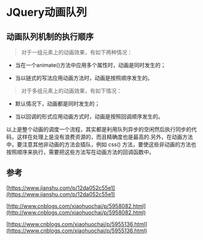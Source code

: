 # JQuery动画队列 #

## 动画队列机制的执行顺序 ##

> 对于一组元素上的动画效果，有如下两种情况：

- 当在一个animate()方法中应用多个属性时，动画是同时发生的；

- 当以链式的写法应用动画方法时，动画是按照顺序发生的。

> 对于多组元素上的动画效果，有如下情况：

- 默认情况下，动画都是同时发生的；

- 当以回调的形式应用动画方式时，动画是按照回调顺序发生的。

以上是整个动画的调度一个流程，其实都是利用队列异步的空闲然后执行同步的代码，这样在处理上是没有浪费资源的，而且精确度也是最高的.另外，在动画方法中，要注意其他非动画的方法会插队，例如 css() 方法，要使这些非动画的方法也按照顺序来执行，需要把这些方法写在动画方法的回调函数中。




## 参考 ##

[https://www.jianshu.com/p/12da052c55e1](https://www.jianshu.com/p/12da052c55e1)

[http://www.cnblogs.com/xiaohuochai/p/5958082.html](http://www.cnblogs.com/xiaohuochai/p/5958082.html)

[https://www.cnblogs.com/xiaohuochai/p/5955136.html](https://www.cnblogs.com/xiaohuochai/p/5955136.html)